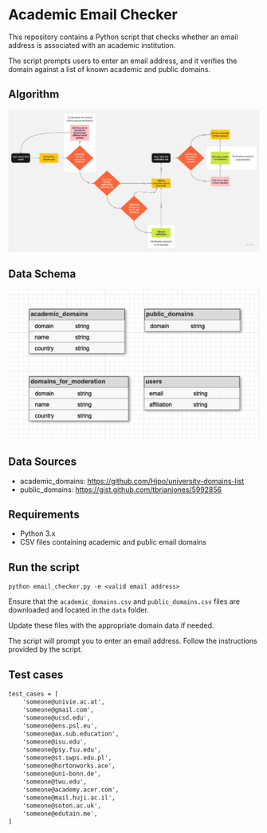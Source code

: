 # Academic Email Checker

This repository contains a Python script that checks whether an email address is associated with an academic institution.

The script prompts users to enter an email address, and it verifies the domain against a list of known academic and public domains.

## Algorithm

![algorithm_description](./img/algorithm_description.jpg)

## Data Schema

![data_description](./img/data_description.png)

## Data Sources

- academic_domains: https://github.com/Hipo/university-domains-list
- public_domains: https://gist.github.com/tbrianjones/5992856

## Requirements

- Python 3.x
- CSV files containing academic and public email domains

## Run the script

    python email_checker.py -e <valid email address>

Ensure that the `academic_domains.csv` and `public_domains.csv` files are downloaded and located in the `data` folder.

Update these files with the appropriate domain data if needed.

The script will prompt you to enter an email address. Follow the instructions provided by the script.

## Test cases
    test_cases = [
        'someone@univie.ac.at',
        'someone@gmail.com',
        'someone@ucsd.edu',
        'someone@ens.psl.eu',
        'someone@ax.sub.education',
        'someone@isu.edu',
        'someone@psy.fsu.edu',
        'someone@st.swps.edu.pl',
        'someone@hortonworks.ace',
        'someone@uni-bonn.de',
        'someone@twu.edu',
        'someone@academy.acer.com',
        'someone@mail.huji.ac.il',
        'someone@soton.ac.uk',
        'someone@edutain.me',
    ]
